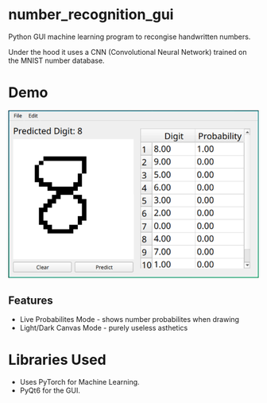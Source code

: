 # number_recognition_gui

Python GUI machine learning program to recongise handwritten numbers.

Under the hood it uses a CNN (Convolutional Neural Network) trained on the MNIST number database.

# Demo

![GUI](GUI.png "Number Recognition GUI")

## Features

* Live Probabilites Mode - shows number probabilites when drawing
* Light/Dark Canvas Mode - purely useless asthetics

# Libraries Used

* Uses PyTorch for Machine Learning.
* PyQt6 for the GUI.
